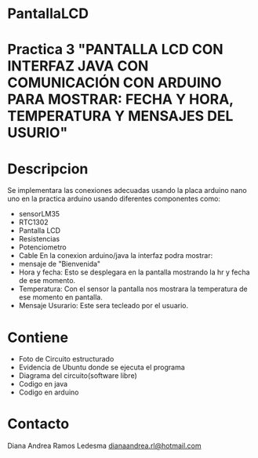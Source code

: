 # PantallaLCD

# Practica 3  "PANTALLA LCD CON INTERFAZ JAVA CON COMUNICACIÓN CON ARDUINO PARA MOSTRAR: FECHA Y HORA, TEMPERATURA Y MENSAJES DEL USURIO"

# Descripcion
Se  implementara  las conexiones adecuadas  usando la placa  arduino nano  uno  en la practica  arduino usando diferentes componentes como:
 * sensorLM35
 * RTC1302
 * Pantalla LCD
 * Resistencias
 * Potenciometro
 * Cable
 En la conexion arduino/java  la interfaz  podra  mostrar:
 * mensaje de  "Bienvenida"
 * Hora y fecha:  Esto se  desplegara en la pantalla  mostrando la hr y fecha de ese momento.
 * Temperatura:  Con el sensor  la pantalla  nos mostrara la temperatura de ese momento en pantalla.
 * Mensaje Usurario:  Este sera  tecleado por el  usuario.
 

# Contiene
* Foto de Circuito estructurado
* Evidencia de Ubuntu   donde se  ejecuta el programa
* Diagrama del circuito(software libre) 
* Codigo en java
* Codigo en arduino



# Contacto
 Diana Andrea Ramos Ledesma
 dianaandrea.rl@hotmail.com
